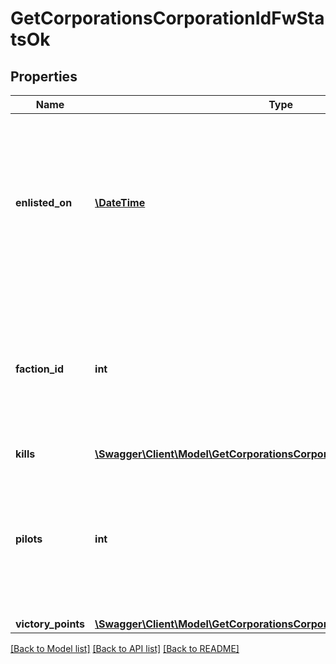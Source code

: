 # GetCorporationsCorporationIdFwStatsOk

## Properties
Name | Type | Description | Notes
------------ | ------------- | ------------- | -------------
**enlisted_on** | [**\DateTime**](\DateTime.md) | The enlistment date of the given corporation into faction warfare. Will not be included if corporation is not enlisted in faction warfare | [optional] 
**faction_id** | **int** | The faction the given corporation is enlisted to fight for. Will not be included if corporation is not enlisted in faction warfare | [optional] 
**kills** | [**\Swagger\Client\Model\GetCorporationsCorporationIdFwStatsKills**](GetCorporationsCorporationIdFwStatsKills.md) |  | 
**pilots** | **int** | How many pilots the enlisted corporation has. Will not be included if corporation is not enlisted in faction warfare | [optional] 
**victory_points** | [**\Swagger\Client\Model\GetCorporationsCorporationIdFwStatsVictoryPoints**](GetCorporationsCorporationIdFwStatsVictoryPoints.md) |  | 

[[Back to Model list]](../README.md#documentation-for-models) [[Back to API list]](../README.md#documentation-for-api-endpoints) [[Back to README]](../README.md)


